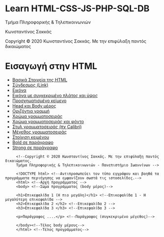 <html>
<body>
<h1> Learn HTML-CSS-JS-PHP-SQL-DB</h1>
<p> Τμήμα Πληροφορικής & Τηλεπικοινωνιών </p>
<p> Κωνσταντίνος Σακκάς</p>
  <p>Copyright © 2020 Κωνσταντίνος Σακκάς. Με την επιφύλαξη παντός δικαιώματος</p>
  <h1></h1>

<h1>Εισαγωγή στην HTML</h1>
<ul>

<li><a href="./Code greek/basic_1.html" target="_blank">Βασικά Στοιχεία της HTML </a></li>
<li><a href="./Code greek/ahref.html">Σύνδεσμος (Link)</a></li>
<li><a href="./Code greek/img.html">Εικόνα</a></li>
<li><a href="./Code greek/img_with_size.html">Εικόνα με συγκεκριμένο πλάτος και ύψος</a></li>
<li><a href="./Code greek/pre.html">Προσχηματισμένο κείμενο</a></li>
<li><a href="./Code greek/head_and_body.html">Head και Body μέρος</a></li>
<li><a href="./Code greek/hr.html">Οριζόντια γραμμή</a></li>
<li><a href="./Code greek/style_color.html">Χρώμα γραμματοσειράς</a></li>
<li><a href="./Code greek/background_color.html">Χρώμα γραμματοσειράς και φόντο</a></li>
<li><a href="./Code greek/font_family.html">Στυλ γραμματοσειράς (πχ Calibri)</a></li>
<li><a href="./Code greek/font_size.html">Μέγεθος γραμματοσειράς</a></li>
<li><a href="./Code greek/text_align.html">Στοίχιση κειμένου </a></li>
<li><a href="./Code greek/bold.html">Bold σε παράγραφο </a></li>
<li><a href="./Code greek/strong.html">Strong σε παράγραφο </a></li>



</ul>
</body>
</html>

 ```   
      <!--Copyright © 2020 Κωνσταντίνος Σακκάς. Με την επιφύλαξη παντός δικαιώματος.
      Τμήμα Πληροφορικής & Τηλεπικοινωνιών - Πανεπιστήμιο Ιωαννίνων -->
      
      <!DOCTYPE html> <!--Αντιπροσωπεύει τον τύπο εγγράφου και βοηθά τα προγράμματα περιήγησης να εμφανίζουν σωστά τις ιστοσελίδες.-->
      <html> <!--Αρχή πρoγράμματος -->
      <body> <!--Σώμα προγράμματος (body μέρος)-->

      <h1>Επικεφαλίδα 1 (Η πιο μεγάλη)</h1> <!--Επικεφαλίδα 1 - Η μεγαλύτερη επικεφαλίδα -->
      <h2>Επικεφαλίδα 2 </h2> <!--Επικεφαλίδα 2 -->
      <h3>Επικεφαλίδα 3 </h3> <!--Επικεφαλίδα 3 -->

      <p>Παράγραφος ....</p> <!--Παράγραφος (συγκεκριμένο μέγεθος)-->
            
      </body><!--Τέλος body μέρους-->
      </html> <!--Τέλος προγράμματος-->
```
